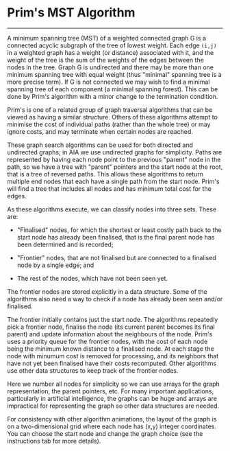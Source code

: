 # Prim's MST Algorithm
---

A minimum spanning tree (MST) of a weighted connected graph G is
a connected acyclic subgraph of the tree of lowest weight.
Each edge `(i,j)` in a weighted graph has a weight (or distance)
associated with it, and the weight of the tree is the sum of
the weights of the edges between the nodes in the tree.
Graph G is undirected and there may be more than one
minimum spanning tree with equal weight (thus "minimal" spanning
tree is a more precise term).  If G is not connected we may wish to find
a minimal spanning tree of each component (a minimal spanning forest).
This can be done by Prim's algorithm with a minor change to the
termination condition.

Prim's is one of a related group of graph traversal algorithms that can be viewed as having a similar
structure.
Others of these algorithms attempt to minimise the cost of individual
paths (rather than the whole tree) or may ignore costs, and may
terminate when certain nodes are reached.

These graph search algorithms can be used for both directed
and undirected graphs; in AIA we use undirected graphs for simplicity.
Paths are represented by having each node point to the previous
"parent" node in the path, so 
we have a tree with "parent" pointers and the start node at the
root, that is a tree of reversed paths. This allows these algorithms to return
multiple end nodes that each have a single path from the start node. 
Prim's will find a tree that includes all nodes and has
minimum total cost for the edges. 

As these algorithms execute, we can classify nodes into three sets.
These are:

 
- "Finalised" nodes, for which the shortest or least costly path back to the start node has already
been finalised, that is the final parent node has been determined and is recorded;

- "Frontier" nodes, that are not finalised but are connected to a finalised node by a single edge; and

- The rest of the nodes, which have not been seen yet. 

The frontier nodes are stored explicitly in a data structure.
Some of the algorithms also need a way to check if a node has already been seen and/or finalised.

The frontier initially contains just the start node. The algorithms repeatedly
pick a frontier node, finalise the node (its current parent becomes
its final parent) and update information about the neighbours of the node.
Prim's uses a priority queue for the frontier nodes, with the cost of
each node being the minimum known distance
to a finalised node.  At each stage the node with minumum cost
is removed for processing, and its neighbors that have not yet
been finalised
have their costs recomputed. Other algorithms use other data structures to keep track 
of the frontier nodes.



Here we number all nodes for simplicity so we can use arrays for the
graph representation, the parent pointers, etc.  For many important
applications, particularly in artificial intelligence, the graphs can
be huge and arrays are impractical for representing the graph so other
data structures are needed.

For consistency with other algorithm animations, the layout of the
graph is on a two-dimensional grid where each node has (x,y) integer
coordinates.  You can choose the start node and change the
graph choice (see the instructions tab for more details).

